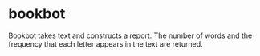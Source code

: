 # bookbot
Bookbot takes text and constructs a report. The number of words and the frequency that each letter appears in the text are returned.